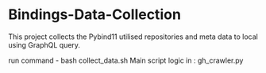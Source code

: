 # Bindings-Data-Collection

This project collects the Pybind11 utilised repositories and meta data to local using GraphQL query.

run command - bash collect_data.sh
Main script logic in : gh_crawler.py
